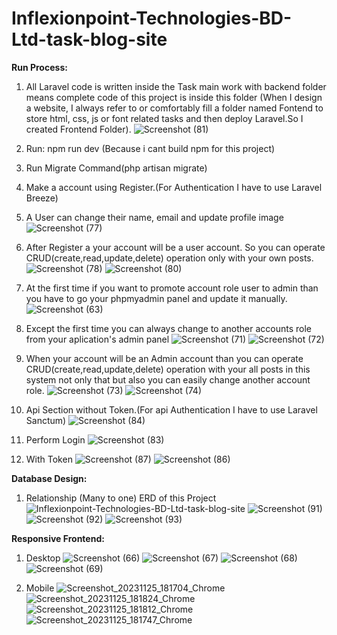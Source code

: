 # Inflexionpoint-Technologies-BD-Ltd-task-blog-site

**Run Process:**
1. All Laravel code is written inside the Task main work with backend
folder means complete code of this project is inside this folder (When I design a website, I always refer to or comfortably fill a folder named Fontend to store html, css, js or font related tasks and then deploy Laravel.So I created Frontend Folder).
![Screenshot (81)](https://github.com/md-mustafizur-rahman/Inflexionpoint-Technologies-BD-Ltd-task-blog-site/assets/51951413/b0589a79-4b04-4241-8b10-94d6fdf887aa)

3. Run: npm run dev (Because i cant build npm for this project)
2. Run Migrate Command(php artisan migrate)
3. Make a account using Register.(For Authentication I have to use Laravel Breeze)
4. A User can change their name, email and update profile image
 ![Screenshot (77)](https://github.com/md-mustafizur-rahman/Inflexionpoint-Technologies-BD-Ltd-task-blog-site/assets/51951413/079d1b8f-01aa-4372-bcbd-4ef7dce2a60c)

6. After Register a your account will be a user account. So you can operate CRUD(create,read,update,delete) operation only  with your own posts.
![Screenshot (78)](https://github.com/md-mustafizur-rahman/Inflexionpoint-Technologies-BD-Ltd-task-blog-site/assets/51951413/3a3a84a7-ba3e-44ca-b3ab-6032da049e08)
![Screenshot (80)](https://github.com/md-mustafizur-rahman/Inflexionpoint-Technologies-BD-Ltd-task-blog-site/assets/51951413/9e84df9c-ce7c-4e2e-948f-406fb716877d)

8. At the first time if you want to promote account role user to admin than you have to go your phpmyadmin panel and update it manually. 
![Screenshot (63)](https://github.com/md-mustafizur-rahman/Inflexionpoint-Technologies-BD-Ltd-task-blog-site/assets/51951413/9d36ff1d-17e5-4069-baa7-2baa196a57f8)

9. Except the first time you can always change to another accounts role from your aplication's admin panel
![Screenshot (71)](https://github.com/md-mustafizur-rahman/Inflexionpoint-Technologies-BD-Ltd-task-blog-site/assets/51951413/1e7fabde-0163-4108-a1cd-cd87a994f154)
![Screenshot (72)](https://github.com/md-mustafizur-rahman/Inflexionpoint-Technologies-BD-Ltd-task-blog-site/assets/51951413/f152a370-9c63-46e7-9e8f-56c56a335bcc)

10. When your account will be an Admin account than you can operate CRUD(create,read,update,delete) operation with your all posts in this system not only that but also you can easily change another account role.
![Screenshot (73)](https://github.com/md-mustafizur-rahman/Inflexionpoint-Technologies-BD-Ltd-task-blog-site/assets/51951413/95916acc-8a25-4857-88e3-9ea78fdbbe1d)
![Screenshot (74)](https://github.com/md-mustafizur-rahman/Inflexionpoint-Technologies-BD-Ltd-task-blog-site/assets/51951413/10d9912d-2a1c-47c1-9154-3a43132aaaf4)

12. Api Section without Token.(For api Authentication I have to use Laravel Sanctum)
![Screenshot (84)](https://github.com/md-mustafizur-rahman/Inflexionpoint-Technologies-BD-Ltd-task-blog-site/assets/51951413/1be26dfa-92d1-49ff-9165-6e386001654c)

13. Perform Login
![Screenshot (83)](https://github.com/md-mustafizur-rahman/Inflexionpoint-Technologies-BD-Ltd-task-blog-site/assets/51951413/dc4ddd0b-1cd2-40e6-9d70-4ce6e5e222a7)

14. With Token
![Screenshot (87)](https://github.com/md-mustafizur-rahman/Inflexionpoint-Technologies-BD-Ltd-task-blog-site/assets/51951413/769e3d41-c7cf-4d41-a7c2-2a0d8b8fede2)
![Screenshot (86)](https://github.com/md-mustafizur-rahman/Inflexionpoint-Technologies-BD-Ltd-task-blog-site/assets/51951413/f080fdc3-539e-48c7-a4d7-a5d88af692b6)



**Database Design:**
1. Relationship (Many to one)  ERD of this Project
![Inflexionpoint-Technologies-BD-Ltd-task-blog-site](https://github.com/md-mustafizur-rahman/Inflexionpoint-Technologies-BD-Ltd-task-blog-site/assets/51951413/69722816-d44a-4648-8b70-c955d6ec2abb)
![Screenshot (91)](https://github.com/md-mustafizur-rahman/Inflexionpoint-Technologies-BD-Ltd-task-blog-site/assets/51951413/70f6b1ed-f7db-4f43-8b27-0054ffbf6a6c)
![Screenshot (92)](https://github.com/md-mustafizur-rahman/Inflexionpoint-Technologies-BD-Ltd-task-blog-site/assets/51951413/820512f9-7a77-4710-8c70-3b507fd6e097)
![Screenshot (93)](https://github.com/md-mustafizur-rahman/Inflexionpoint-Technologies-BD-Ltd-task-blog-site/assets/51951413/50baab26-5d72-42ba-bf54-ad8eb893c5b9)




**Responsive Frontend:**
1. Desktop
![Screenshot (66)](https://github.com/md-mustafizur-rahman/Inflexionpoint-Technologies-BD-Ltd-task-blog-site/assets/51951413/f9e1d51f-4584-4de5-904a-0cf721c2096f)
![Screenshot (67)](https://github.com/md-mustafizur-rahman/Inflexionpoint-Technologies-BD-Ltd-task-blog-site/assets/51951413/bbcc7cf2-6085-4379-8743-67bb6ce6f094)
![Screenshot (68)](https://github.com/md-mustafizur-rahman/Inflexionpoint-Technologies-BD-Ltd-task-blog-site/assets/51951413/1a942829-f653-42e3-98cc-7a1e3d79388c)
![Screenshot (69)](https://github.com/md-mustafizur-rahman/Inflexionpoint-Technologies-BD-Ltd-task-blog-site/assets/51951413/044f0002-9dd5-498f-9e62-575a6d1651d6)

2. Mobile
![Screenshot_20231125_181704_Chrome](https://github.com/md-mustafizur-rahman/Inflexionpoint-Technologies-BD-Ltd-task-blog-site/assets/51951413/bd8ac839-b73f-4a03-a9ff-bf8ad0882409)
![Screenshot_20231125_181824_Chrome](https://github.com/md-mustafizur-rahman/Inflexionpoint-Technologies-BD-Ltd-task-blog-site/assets/51951413/068a01f2-3068-48b5-b415-94e0cf50ec5e)
![Screenshot_20231125_181812_Chrome](https://github.com/md-mustafizur-rahman/Inflexionpoint-Technologies-BD-Ltd-task-blog-site/assets/51951413/fec2f1a4-e209-4a48-a0dc-bc150e1256f1)
![Screenshot_20231125_181747_Chrome](https://github.com/md-mustafizur-rahman/Inflexionpoint-Technologies-BD-Ltd-task-blog-site/assets/51951413/c8792e85-d95b-45ff-9d68-2c62ed6303a4)










